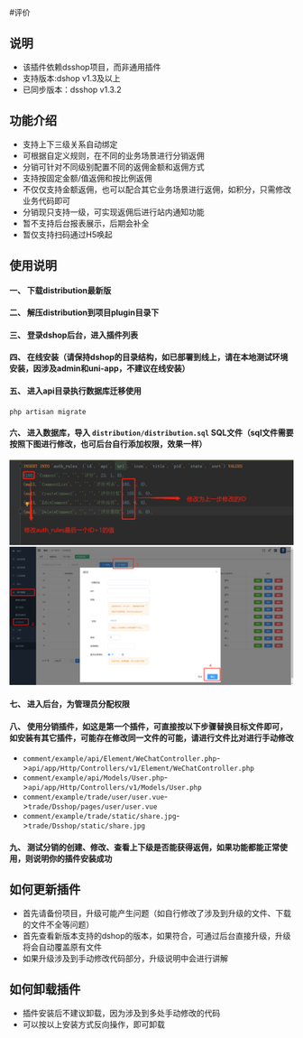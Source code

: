 #评价
## 说明
- 该插件依赖dsshop项目，而非通用插件
- 支持版本:dshop v1.3及以上
- 已同步版本：dsshop v1.3.2

## 功能介绍
- 支持上下三级关系自动绑定
- 可根据自定义规则，在不同的业务场景进行分销返佣
- 分销可针对不同级别配置不同的返佣金额和返佣方式
- 支持按固定金额/值返佣和按比例返佣
- 不仅仅支持金额返佣，也可以配合其它业务场景进行返佣，如积分，只需修改业务代码即可
- 分销现只支持一级，可实现返佣后进行站内通知功能
- 暂不支持后台报表展示，后期会补全
- 暂仅支持扫码通过H5唤起

## 使用说明
#### 一、 下载distribution最新版
#### 二、 解压distribution到项目plugin目录下
#### 三、 登录dshop后台，进入插件列表
#### 四、 在线安装（请保持dshop的目录结构，如已部署到线上，请在本地测试环境安装，因涉及admin和uni-app，不建议在线安装）
#### 五、 进入api目录执行数据库迁移使用

```
php artisan migrate
```
#### 六、 进入数据库，导入 `distribution/distribution.sql` SQL文件（sql文件需要按照下图进行修改，也可后台自行添加权限，效果一样）
![](/image/1.png)
![](/image/2.png)
#### 七、 进入后台，为管理员分配权限
#### 八、 使用分销插件，如这是第一个插件，可直接按以下步骤替换目标文件即可，如安装有其它插件，可能存在修改同一文件的可能，请进行文件比对进行手动修改
- `comment/example/api/Element/WeChatController.php`->`api/app/Http/Controllers/v1/Element/WeChatController.php`
- `comment/example/api/Models/User.php`->`api/app/Http/Controllers/v1/Models/User.php`
- `comment/example/trade/user/user.vue`->`trade/Dsshop/pages/user/user.vue`
- `comment/example/trade/static/share.jpg`->`trade/Dsshop/static/share.jpg`
#### 九、 测试分销的创建、修改、查看上下级是否能获得返佣，如果功能都能正常使用，则说明你的插件安装成功
## 如何更新插件
- 首先请备份项目，升级可能产生问题（如自行修改了涉及到升级的文件、下载的文件不全等问题）
- 首先查看新版本支持的dshop的版本，如果符合，可通过后台直接升级，升级将会自动覆盖原有文件
- 如果升级涉及到手动修改代码部分，升级说明中会进行讲解
## 如何卸载插件
- 插件安装后不建议卸载，因为涉及到多处手动修改的代码
- 可以按以上安装方式反向操作，即可卸载
